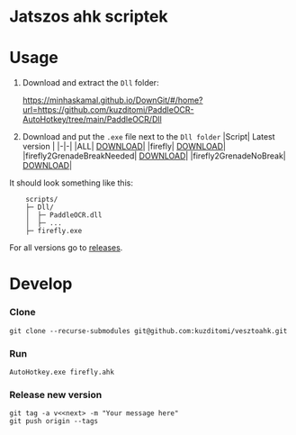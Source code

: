 # Jatszos ahk scriptek

# Usage

1) Download and extract the `Dll` folder:

   https://minhaskamal.github.io/DownGit/#/home?url=https://github.com/kuzditomi/PaddleOCR-AutoHotkey/tree/main/PaddleOCR/Dll

2) Download and put the `.exe` file next to the `Dll folder`
    |Script| Latest version |
    |-|-|
    |ALL| [DOWNLOAD](https://github.com/kuzditomi/vesztoahk/releases/latest/download/scripts.zip)|
    |firefly| [DOWNLOAD](https://github.com/kuzditomi/vesztoahk/releases/latest/download/firefly.exe)|
    |firefly2GrenadeBreakNeeded| [DOWNLOAD](https://github.com/kuzditomi/vesztoahk/releases/latest/download/scripts.zip)|
    |firefly2GrenadeNoBreak| [DOWNLOAD](https://github.com/kuzditomi/vesztoahk/releases/latest/download/firefly2GrenadeNoBreak.exe)|

It should look something like this:
```
    scripts/
    ├─ Dll/
    │  ├─ PaddleOCR.dll
    │  ├─ ...
    ├─ firefly.exe
```
For all versions go to [releases](https://github.com/kuzditomi/vesztoahk/releases).


# Develop

### Clone
```
git clone --recurse-submodules git@github.com:kuzditomi/vesztoahk.git
```

### Run
```
AutoHotkey.exe firefly.ahk
```

### Release new version
```
git tag -a v<<next> -m "Your message here"
git push origin --tags
```
